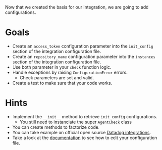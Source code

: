 Now that we created the basis for our integration, we are going to add configurations.

# Goals

- Create an `access_token` configuration parameter into the `init_config` section of the integration configuration file.
- Create an `repository_name` configuration parameter into the `instances` section of the integration configuration file.
- Use both parameter in your `check` function logic.
- Handle exceptions by raising `ConfigurationError` errors. 
  - Check parameters are set and valid.
- Create a test to make sure that your code works.

# Hints

- Implement the `__init__` method to retrieve `init_config` configurations.
  - You still need to instanciate the super `AgentCheck` class
- You can create methods to factorize code.
- You can take example on official open source [Datadog integrations](https://github.com/DataDog/integrations-core).
- Take a look at the [documentation](https://docs.datadoghq.com/developers/integrations/new_check_howto/#configuration-file) to see how to edit your configuration file.
